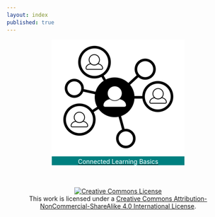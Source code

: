 ```yaml
---
layout: index
published: true
---
```



<!-- ICONS USED: 
  Party by Felix Westphal from the Noun Project https://thenounproject.com/search/?q=crowd&i=574842 
  partners by Cuby Design from the Noun Project https://thenounproject.com/search/?q=partner&i=1563350

-->

<!-- THIS IS THE LANDING PAGE CONTENT -->
<center>

<div style="width:300px;background-color:teal;">

<a href="/modules/what is connected learning/index/"><img src="img/introductionModuleIcon.png"/><br/>
<font color="#fff">Connected Learning Basics</font>
</a></div>



<div style="margin-top:50px;">
  <a rel="license" href="http://creativecommons.org/licenses/by-nc-sa/4.0/"><img alt="Creative Commons License" style="border-width:0" src="https://i.creativecommons.org/l/by-nc-sa/4.0/88x31.png" /></a><br />This work is licensed under a <a rel="license" href="http://creativecommons.org/licenses/by-nc-sa/4.0/">Creative Commons Attribution-NonCommercial-ShareAlike 4.0 International License</a>.</div>


</center>


